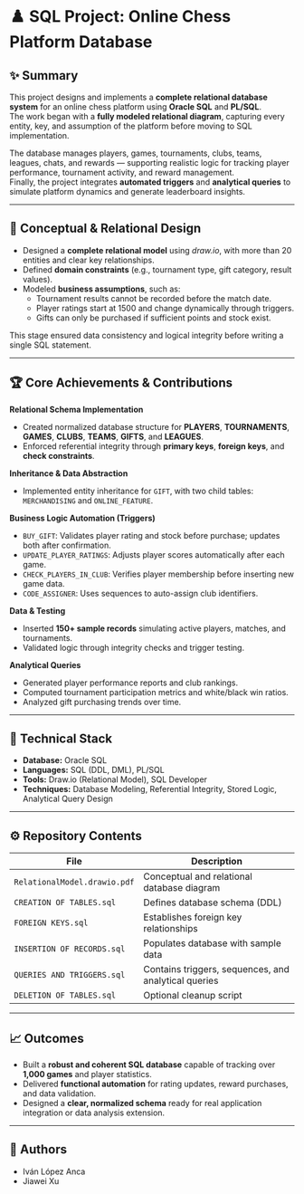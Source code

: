 # ♟️ SQL Project: Online Chess Platform Database

## ✨ Summary  
This project designs and implements a **complete relational database system** for an online chess platform using **Oracle SQL** and **PL/SQL**.  
The work began with a **fully modeled relational diagram**, capturing every entity, key, and assumption of the platform before moving to SQL implementation.  

The database manages players, games, tournaments, clubs, teams, leagues, chats, and rewards — supporting realistic logic for tracking player performance, tournament activity, and reward management.  
Finally, the project integrates **automated triggers** and **analytical queries** to simulate platform dynamics and generate leaderboard insights.

---

## 🧩 Conceptual & Relational Design  
- Designed a **complete relational model** using *draw.io*, with more than 20 entities and clear key relationships.  
- Defined **domain constraints** (e.g., tournament type, gift category, result values).  
- Modeled **business assumptions**, such as:  
  - Tournament results cannot be recorded before the match date.  
  - Player ratings start at 1500 and change dynamically through triggers.  
  - Gifts can only be purchased if sufficient points and stock exist.  

This stage ensured data consistency and logical integrity before writing a single SQL statement.

---

## 🏆 Core Achievements & Contributions  

**Relational Schema Implementation**  
- Created normalized database structure for **PLAYERS**, **TOURNAMENTS**, **GAMES**, **CLUBS**, **TEAMS**, **GIFTS**, and **LEAGUES**.  
- Enforced referential integrity through **primary keys**, **foreign keys**, and **check constraints**.  

**Inheritance & Data Abstraction**  
- Implemented entity inheritance for `GIFT`, with two child tables: `MERCHANDISING` and `ONLINE_FEATURE`.  

**Business Logic Automation (Triggers)**  
- `BUY_GIFT`: Validates player rating and stock before purchase; updates both after confirmation.  
- `UPDATE_PLAYER_RATINGS`: Adjusts player scores automatically after each game.  
- `CHECK_PLAYERS_IN_CLUB`: Verifies player membership before inserting new game data.  
- `CODE_ASSIGNER`: Uses sequences to auto-assign club identifiers.  

**Data & Testing**  
- Inserted **150+ sample records** simulating active players, matches, and tournaments.  
- Validated logic through integrity checks and trigger testing.  

**Analytical Queries**  
- Generated player performance reports and club rankings.  
- Computed tournament participation metrics and white/black win ratios.  
- Analyzed gift purchasing trends over time.  

---

## 🧠 Technical Stack  

- **Database:** Oracle SQL  
- **Languages:** SQL (DDL, DML), PL/SQL  
- **Tools:** Draw.io (Relational Model), SQL Developer  
- **Techniques:** Database Modeling, Referential Integrity, Stored Logic, Analytical Query Design  

---

## ⚙️ Repository Contents  

| File | Description |
|------|--------------|
| `RelationalModel.drawio.pdf` | Conceptual and relational database diagram |
| `CREATION OF TABLES.sql` | Defines database schema (DDL) |
| `FOREIGN KEYS.sql` | Establishes foreign key relationships |
| `INSERTION OF RECORDS.sql` | Populates database with sample data |
| `QUERIES AND TRIGGERS.sql` | Contains triggers, sequences, and analytical queries |
| `DELETION OF TABLES.sql` | Optional cleanup script |

---

## 📈 Outcomes  

- Built a **robust and coherent SQL database** capable of tracking over **1,000 games** and player statistics.  
- Delivered **functional automation** for rating updates, reward purchases, and data validation.  
- Designed a **clear, normalized schema** ready for real application integration or data analysis extension.  

---

## 👥 Authors  

- Iván López Anca  
- Jiawei Xu
